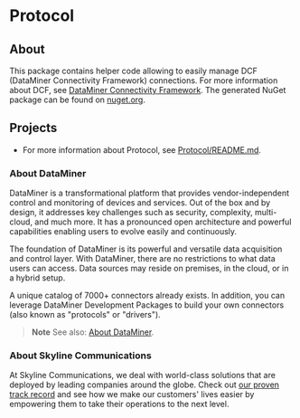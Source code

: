 # Protocol

## About
This package contains helper code allowing to easily manage DCF (DataMiner Connectivity Framework) connections. For more information about DCF, see [DataMiner Connectivity Framework](https://docs.dataminer.services/develop/devguide/Connector/AdvancedDcf.html).
The generated NuGet package can be found on [nuget.org](https://www.nuget.org/packages/Skyline.DataMiner.Core.ConnectivityFramework.Protocol).

## Projects

* For more information about Protocol, see [Protocol/README.md](Protocol/README.md).

### About DataMiner

DataMiner is a transformational platform that provides vendor-independent control and monitoring of devices and services. Out of the box and by design, it addresses key challenges such as security, complexity, multi-cloud, and much more. It has a pronounced open architecture and powerful capabilities enabling users to evolve easily and continuously.

The foundation of DataMiner is its powerful and versatile data acquisition and control layer. With DataMiner, there are no restrictions to what data users can access. Data sources may reside on premises, in the cloud, or in a hybrid setup.

A unique catalog of 7000+ connectors already exists. In addition, you can leverage DataMiner Development Packages to build your own connectors (also known as "protocols" or "drivers").

> **Note**
> See also: [About DataMiner](https://aka.dataminer.services/about-dataminer).

### About Skyline Communications

At Skyline Communications, we deal with world-class solutions that are deployed by leading companies around the globe. Check out [our proven track record](https://aka.dataminer.services/about-skyline) and see how we make our customers' lives easier by empowering them to take their operations to the next level.

<!-- Uncomment below and add more info to provide more information about how to use this package. -->
<!-- ## Getting Started -->
